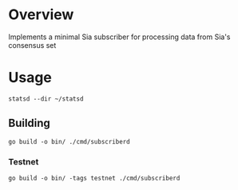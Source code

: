 # Overview
Implements a minimal Sia subscriber for processing data from Sia's consensus set

# Usage
```
statsd --dir ~/statsd
```

## Building
```
go build -o bin/ ./cmd/subscriberd
```

### Testnet
```
go build -o bin/ -tags testnet ./cmd/subscriberd
```